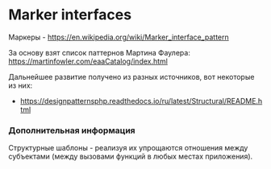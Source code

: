 # Marker interfaces

Маркеры - https://en.wikipedia.org/wiki/Marker_interface_pattern

За основу взят список паттернов Мартина Фаулера: https://martinfowler.com/eaaCatalog/index.html

Дальнейшее развитие получено из разных источников, вот некоторые из них:
- https://designpatternsphp.readthedocs.io/ru/latest/Structural/README.html

### Дополнительная информация

Структурные шаблоны - реализуя их упрощаются отношения между субъектами (между вызовами функций в любых местах приложения).


